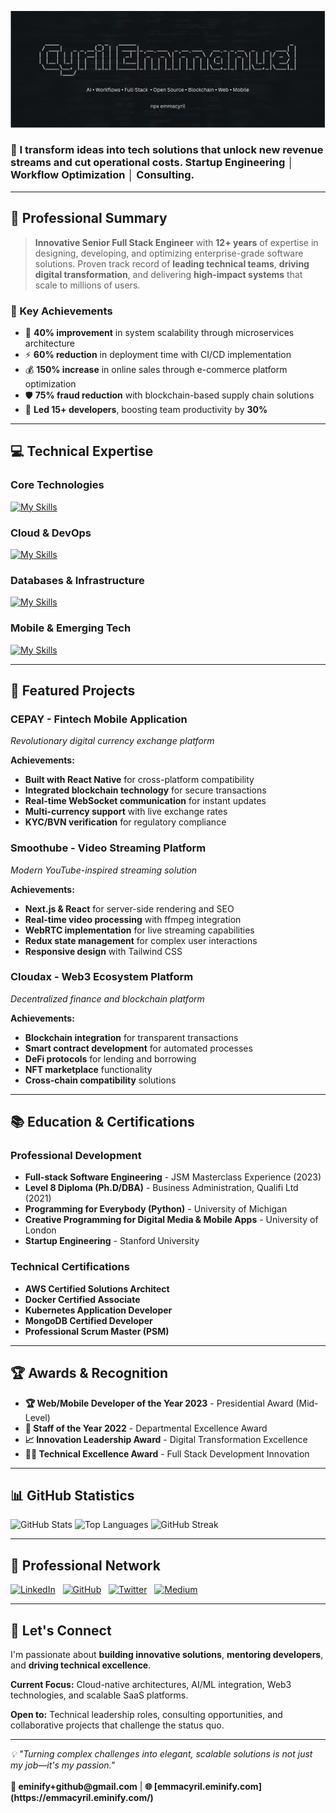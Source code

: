 ![Cyril Emmanuel - Senior Full Stack Engineer & Technical Leader](/assets/banner.svg)

<div align="left">
  <h3>🚀 I transform ideas into tech solutions that unlock new revenue streams and cut operational costs. Startup Engineering │ Workflow Optimization │ Consulting.</h3>
</div>

---

## 🎯 Professional Summary

> **Innovative Senior Full Stack Engineer** with **12+ years** of expertise in designing, developing, and optimizing enterprise-grade software solutions. Proven track record of **leading technical teams**, **driving digital transformation**, and delivering **high-impact systems** that scale to millions of users.

### 💼 Key Achievements

- 🔧 **40% improvement** in system scalability through microservices architecture
- ⚡ **60% reduction** in deployment time with CI/CD implementation
- 💰 **150% increase** in online sales through e-commerce platform optimization
- 🛡️ **75% fraud reduction** with blockchain-based supply chain solutions
- 👥 **Led 15+ developers**, boosting team productivity by **30%**

---

## 💻 Technical Expertise

### **Core Technologies**

<div align="left">
<!-- Skill icons provided by skill-icons. Full icon list and names:
     https://github.com/tandpfun/skill-icons?tab=readme-ov-file#icons-list -->

[![My Skills](https://skillicons.dev/icons?i=javascript,typescript,react,nextjs,express,nodejs,php,laravel,python,html,css,tailwind,dart,d3,electron,firebase,flutter&theme=light)](https://skillicons.dev)

</div>

### **Cloud & DevOps**

<div align="left">
  
  [![My Skills](https://skillicons.dev/icons?i=aws,gcp,azure,docker,kubernetes,terraform,cloudflare,git,github,gitlab,nginx&theme=light)](https://skillicons.dev)

</div>

### **Databases & Infrastructure**

<div align="left">
 
 [![My Skills](https://skillicons.dev/icons?i=postgres,mongodb,mysql,supabase,redis,sqlite&theme=light)](https://skillicons.dev)

</div>

### **Mobile & Emerging Tech**

<div align="left">

[![My Skills](https://skillicons.dev/icons?i=flutter,react,androidstudio,figma,linux&theme=light)](https://skillicons.dev)

</div>

---

## 🚀 Featured Projects

### **CEPAY - Fintech Mobile Application**

_Revolutionary digital currency exchange platform_

**Achievements:**

- **Built with React Native** for cross-platform compatibility
- **Integrated blockchain technology** for secure transactions
- **Real-time WebSocket communication** for instant updates
- **Multi-currency support** with live exchange rates
- **KYC/BVN verification** for regulatory compliance

### **Smoothube - Video Streaming Platform**

_Modern YouTube-inspired streaming solution_

**Achievements:**

- **Next.js & React** for server-side rendering and SEO
- **Real-time video processing** with ffmpeg integration
- **WebRTC implementation** for live streaming capabilities
- **Redux state management** for complex user interactions
- **Responsive design** with Tailwind CSS

### **Cloudax - Web3 Ecosystem Platform**

_Decentralized finance and blockchain platform_

**Achievements:**

- **Blockchain integration** for transparent transactions
- **Smart contract development** for automated processes
- **DeFi protocols** for lending and borrowing
- **NFT marketplace** functionality
- **Cross-chain compatibility** solutions

---

## 📚 Education & Certifications

### **Professional Development**

- **Full-stack Software Engineering** - JSM Masterclass Experience (2023)
- **Level 8 Diploma (Ph.D/DBA)** - Business Administration, Qualifi Ltd (2021)
- **Programming for Everybody (Python)** - University of Michigan
- **Creative Programming for Digital Media & Mobile Apps** - University of London
- **Startup Engineering** - Stanford University

### **Technical Certifications**

- **AWS Certified Solutions Architect**
- **Docker Certified Associate**
- **Kubernetes Application Developer**
- **MongoDB Certified Developer**
- **Professional Scrum Master (PSM)**

---

## 🏆 Awards & Recognition

- **🏆 Web/Mobile Developer of the Year 2023** - Presidential Award (Mid-Level)
- **🥇 Staff of the Year 2022** - Departmental Excellence Award
- **📈 Innovation Leadership Award** - Digital Transformation Excellence
- **👨‍💻 Technical Excellence Award** - Full Stack Development Innovation

---

## 📊 GitHub Statistics

<div align="left">
  <img src="https://github-readme-stats.vercel.app/api?username=emmacyril&show_icons=true&theme=radical&hide_border=true" alt="GitHub Stats">
  <img src="https://github-readme-stats.vercel.app/api/top-langs/?username=emmacyril&layout=compact&theme=radical&hide_border=true" alt="Top Languages">
  <img src="https://github-readme-streak-stats.herokuapp.com/?user=emmacyril&theme=radical&hide_border=true" alt="GitHub Streak">
</div>

---

## 🔗 Professional Network

<div align="left">
  
[<picture><source media='(prefers-color-scheme: dark)' srcset='https://api.iconify.design/simple-icons/linkedin.svg?color=white&height=40'><source media='(prefers-color-scheme: light)' srcset='https://api.iconify.design/simple-icons/linkedin.svg?color=0077b5&height=40'><img alt='LinkedIn' src='https://api.iconify.design/simple-icons/linkedin.svg?color=0077b5&height=40' height='40'></picture>](https://linkedin.com/in/emmacyril)
&nbsp;
[<picture><source media='(prefers-color-scheme: dark)' srcset='https://api.iconify.design/simple-icons/github.svg?color=white&height=40'><source media='(prefers-color-scheme: light)' srcset='https://api.iconify.design/simple-icons/github.svg?color=333&height=40'><img alt='GitHub' src='https://api.iconify.design/simple-icons/github.svg?color=333&height=40' height='40'></picture>](https://github.com/emmacyril)
&nbsp;
[<picture><source media='(prefers-color-scheme: dark)' srcset='https://api.iconify.design/simple-icons/twitter.svg?color=white&height=40'><source media='(prefers-color-scheme: light)' srcset='https://api.iconify.design/simple-icons/twitter.svg?color=1da1f2&height=40'><img alt='Twitter' src='https://api.iconify.design/simple-icons/twitter.svg?color=1da1f2&height=40' height='40'></picture>](https://twitter.com/cyrifi)
&nbsp;
[<picture><source media='(prefers-color-scheme: dark)' srcset='https://api.iconify.design/simple-icons/medium.svg?color=white&height=40'><source media='(prefers-color-scheme: light)' srcset='https://api.iconify.design/simple-icons/medium.svg?color=000&height=40'><img alt='Medium' src='https://api.iconify.design/simple-icons/medium.svg?color=000&height=40' height='40'></picture>](https://dev.to/emmacyril)

</div>

---

## 🤝 Let's Connect

I'm passionate about **building innovative solutions**, **mentoring developers**, and **driving technical excellence**.

**Current Focus:** Cloud-native architectures, AI/ML integration, Web3 technologies, and scalable SaaS platforms.

**Open to:** Technical leadership roles, consulting opportunities, and collaborative projects that challenge the status quo.

---

<div align="left">
  <i>💡 "Turning complex challenges into elegant, scalable solutions is not just my job—it's my passion."</i>
  <br><br>
  <strong>📧 eminify+github@gmail.com</strong> | 
  <strong>🌐 [emmacyril.eminify.com](https://emmacyril.eminify.com/)</strong>
</div>
